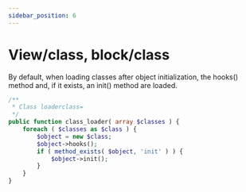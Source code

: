 ```yaml
---
sidebar_position: 6
---
```


# View/class, block/class
By default, when loading classes after object initialization, the hooks() method and, if it exists, an init() method are loaded.

```php title="File: .../wlc-starter-demo/inc/core/class-theme.php"
/**
 * Class loaderclass=
 */
public function class_loader( array $classes ) {
	foreach ( $classes as $class ) {
		$object = new $class;
		$object->hooks();
		if ( method_exists( $object, 'init' ) ) {
			$object->init();
		}
	}
}
```
